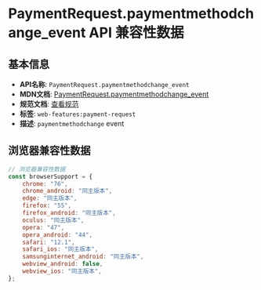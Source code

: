 # PaymentRequest.paymentmethodchange_event API 兼容性数据

## 基本信息

- **API名称**: `PaymentRequest.paymentmethodchange_event`
- **MDN文档**: [PaymentRequest.paymentmethodchange_event](https://developer.mozilla.org/docs/Web/API/PaymentRequest/paymentmethodchange_event)
- **规范文档**: [查看规范](https://w3c.github.io/payment-request/#dfn-paymentmethodchange,https://w3c.github.io/payment-request/#onpaymentmethodchange-attribute)
- **标签**: `web-features:payment-request`
- **描述**: `paymentmethodchange` event

## 浏览器兼容性数据

```javascript
// 浏览器兼容性数据
const browserSupport = {
    chrome: "76",
    chrome_android: "同主版本",
    edge: "同主版本",
    firefox: "55",
    firefox_android: "同主版本",
    oculus: "同主版本",
    opera: "47",
    opera_android: "44",
    safari: "12.1",
    safari_ios: "同主版本",
    samsunginternet_android: "同主版本",
    webview_android: false,
    webview_ios: "同主版本",
};

```

